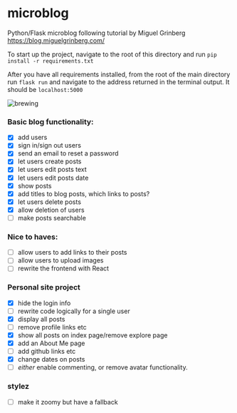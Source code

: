 # microblog
Python/Flask microblog following tutorial by Miguel Grinberg https://blog.miguelgrinberg.com/

To start up the project, navigate to the root of this directory and run `pip install -r requirements.txt`

After you have all requirements installed, from the root of the main directory run `flask run` and navigate to the address returned in the terminal output. It should be `localhost:5000`

![brewing](https://media.giphy.com/media/aBtCn9gW091Ju/giphy.gif)

### Basic blog functionality:
- [x] add users
- [x] sign in/sign out users
- [x] send an email to reset a password
- [x] let users create posts
- [x] let users edit posts text
- [x] let users edit posts date
- [x] show posts
- [x] add titles to blog posts, which links to posts?
- [x] let users delete posts
- [x] allow deletion of users
- [ ] make posts searchable

### Nice to haves:
- [ ] allow users to add links to their posts 
- [ ] allow users to upload images
- [ ] rewrite the frontend with React

### Personal site project
- [x] hide the login info
- [ ] rewrite code logically for a single user
- [x] display all posts
- [ ] remove profile links etc
- [x] show all posts on index page/remove explore page
- [x] add an About Me page
- [ ] add github links etc
- [x] change dates on posts
- [ ] *either* enable commenting, or remove avatar functionality.

### stylez
- [ ] make it zoomy but have a fallback


